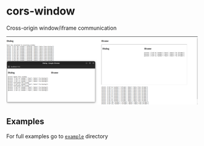 # cors-window
Cross-origin window/iframe communication

![example_img](doc/example.png)

## Examples
For full examples go to [`example`](https://vscode.dev/github/PawelJastrzebski/cors-window) directory